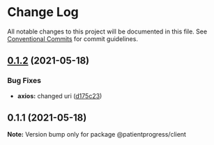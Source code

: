 # Change Log

All notable changes to this project will be documented in this file.
See [Conventional Commits](https://conventionalcommits.org) for commit guidelines.

## [0.1.2](https://github.com/hainsdominic/patientprogress/compare/v0.1.1...v0.1.2) (2021-05-18)


### Bug Fixes

* **axios:** changed uri ([d175c23](https://github.com/hainsdominic/patientprogress/commit/d175c23166b2f2140a67a2113107a4e507922712))





## 0.1.1 (2021-05-18)

**Note:** Version bump only for package @patientprogress/client
